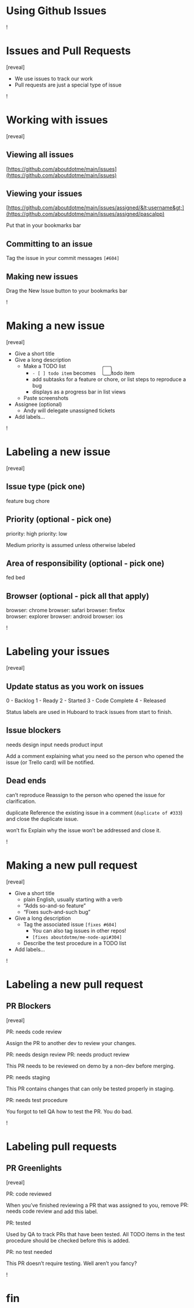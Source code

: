 # Using Github Issues

!

# Issues and Pull Requests

[reveal]

- We use issues to track our work
- Pull requests are just a special type of issue

!

# Working with issues

[reveal]

## Viewing all issues

[https://github.com/aboutdotme/main/issues](https://github.com/aboutdotme/main/issues)

## Viewing your issues

[https://github.com/aboutdotme/main/issues/assigned/&lt;username&gt;](https://github.com/aboutdotme/main/issues/assigned/pascalpp)

Put that in your bookmarks bar

## Committing to an issue

Tag the issue in your commit messages `[#604]`

## Making new issues

Drag the New Issue button to your bookmarks bar


!

# Making a new issue

[reveal]

- Give a short title
- Give a long description
	- Make a TODO list
		- `- [ ] todo item` becomes <input type="checkbox" id="examplecheckbox" style="transform:scale(2);margin-left:20px;position:relative;top:-5px;"> todo item
		- add subtasks for a feature or chore, or list steps to reproduce a bug
		- displays as a progress bar in list views
	- Paste screenshots
- Assignee (optional)
	- Andy will delegate unassigned tickets
- Add labels…

!

# Labeling a new issue

[reveal]

## Issue type (pick one)

<span class="label feature">feature</span> <span class="label bug">bug</span> <span class="label chore">chore</span>

## Priority (optional - pick one)

<span class="label priority-high">priority: high</span> <span class="label priority-low">priority: low</span>

Medium priority is assumed unless otherwise labeled

## Area of responsibility (optional - pick one)

<span class="label fed">fed</span> <span class="label bed">bed</span>

## Browser (optional - pick all that apply)

<span class="label browser">browser: chrome</span>
<span class="label browser">browser: safari</span>
<span class="label browser">browser: firefox</span><br>
<span class="label browser">browser: explorer</span>
<span class="label browser">browser: android</span>
<span class="label browser">browser: ios</span>

!

# Labeling your issues

[reveal]

## Update status as you work on issues

<span class="label status faded">0 - Backlog</span>
<span class="label status faded">1 - Ready</span>
<span class="label status">2 - Started</span>
<span class="label status">3 - Code Complete</span>
<span class="label status faded">4 - Released</span>

Status labels are used in Huboard to track issues from start to finish.

## Issue blockers

<span class="label issue-blocker">needs design input</span>
<span class="label issue-blocker">needs product input</span>

Add a comment explaining what you need so the person who opened the issue (or Trello card) will be notified.

## Dead ends

<span class="label issue-deadend">can’t reproduce</span> Reassign to the person who opened the issue for clarification.

<span class="label issue-deadend">duplicate</span> Reference the existing issue in a comment (`duplicate of #333`) and close the duplicate issue.

<span class="label issue-deadend">won’t fix</span> Explain why the issue won’t be addressed and close it.

!

# Making a new pull request

[reveal]

- Give a short title
	- plain English, usually starting with a verb
	- “Adds so-and-so feature”
	- “Fixes such-and-such bug”
- Give a long description
	- Tag the associated issue `[fixes #604]`
		- You can also tag issues in other repos!
		- `[fixes aboutdotme/me-node-api#304]`
	- Describe the test procedure in a TODO list
- Add labels…

!

# Labeling a new pull request

## PR Blockers

[reveal]

<span class="label pr-blocker">PR: needs code review</span>

Assign the PR to another dev to review your changes.

<span class="label pr-blocker">PR: needs design review</span>
<span class="label pr-blocker">PR: needs product review</span>

This PR needs to be reviewed on demo by a non-dev before merging.

<span class="label pr-blocker">PR: needs staging</span>

This PR contains changes that can only be tested properly in staging.

<span class="label pr-blocker">PR: needs test procedure</span>

You forgot to tell QA how to test the PR. You do bad.

!

# Labeling pull requests

## PR Greenlights

[reveal]

<span class="label pr-greenlight">PR: code reviewed</span>

When you’ve finished reviewing a PR that was assigned to you, remove <span class="label pr-blocker" style="position:relative;top:-1px;">PR: needs code review</span> and add this label.

<span class="label pr-greenlight">PR: tested</span>

Used by QA to track PRs that have been tested. All TODO items in the test procedure should be checked before this is added.

<span class="label pr-greenlight">PR: no test needed</span>

This PR doesn’t require testing. Well aren’t you fancy?

!

# fin

